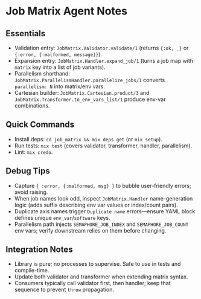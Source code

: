 # Job Matrix Agent Notes

## Essentials
- Validation entry: `JobMatrix.Validator.validate/1` (returns `{:ok, _}` or `{:error, {:malformed, message}}`).
- Expansion entry: `JobMatrix.Handler.expand_job/1` (turns a job map with `matrix` key into a list of job variants).
- Parallelism shorthand: `JobMatrix.ParallelismHandler.parallelize_jobs/1` converts `parallelism: N` into matrix/env vars.
- Cartesian builder: `JobMatrix.Cartesian.product/3` and `JobMatrix.Transformer.to_env_vars_list/1` produce env-var combinations.

## Quick Commands
- Install deps: `cd job_matrix && mix deps.get` (or `mix setup`).
- Run tests: `mix test` (covers validator, transformer, handler, parallelism).
- Lint: `mix credo`.

## Debug Tips
- Capture `{ :error, {:malformed, msg} }` to bubble user-friendly errors; avoid raising.
- When job names look odd, inspect `JobMatrix.Handler` name-generation logic (adds suffix describing env var values or index/count pairs).
- Duplicate axis names trigger `Duplicate name` errors—ensure YAML block defines unique `env_var`/`software` keys.
- Parallelism path injects `SEMAPHORE_JOB_INDEX` and `SEMAPHORE_JOB_COUNT` env vars; verify downstream relies on them before changing.

## Integration Notes
- Library is pure; no processes to supervise. Safe to use in tests and compile-time.
- Update both validator and transformer when extending matrix syntax.
- Consumers typically call validator first, then handler; keep that sequence to prevent `throw` propagation.
